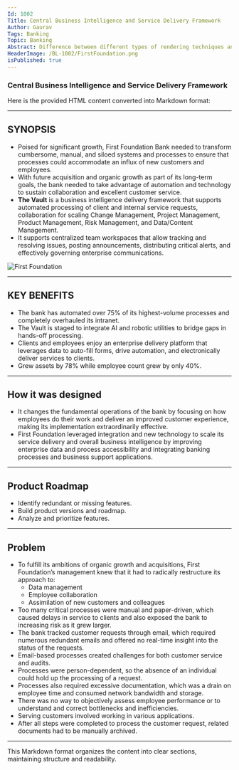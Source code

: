 ```yaml
---
Id: 1002
Title: Central Business Intelligence and Service Delivery Framework
Author: Gaurav
Tags: Banking
Topic: Banking
Abstract: Difference between different types of rendering techniques and advantage of Next.js over React.js.
HeaderImage: /BL-1002/FirstFoundation.png
isPublished: true
---
```


### Central Business Intelligence and Service Delivery Framework

Here is the provided HTML content converted into Markdown format:

---

## SYNOPSIS
- Poised for significant growth, First Foundation Bank needed to transform cumbersome, manual, and siloed systems and processes to ensure that processes could accommodate an influx of new customers and employees.
- With future acquisition and organic growth as part of its long-term goals, the bank needed to take advantage of automation and technology to sustain collaboration and excellent customer service.
- **The Vault** is a business intelligence delivery framework that supports automated processing of client and internal service requests, collaboration for scaling Change Management, Project Management, Product Management, Risk Management, and Data/Content Management.
- It supports centralized team workspaces that allow tracking and resolving issues, posting announcements, distributing critical alerts, and effectively governing enterprise communications.

![First Foundation](/BL-1002/FirstFoundation1.png)

---

## KEY BENEFITS
- The bank has automated over 75% of its highest-volume processes and completely overhauled its intranet.
- The Vault is staged to integrate AI and robotic utilities to bridge gaps in hands-off processing.
- Clients and employees enjoy an enterprise delivery platform that leverages data to auto-fill forms, drive automation, and electronically deliver services to clients.
- Grew assets by 78% while employee count grew by only 40%.

---

## How it was designed
- It changes the fundamental operations of the bank by focusing on how employees do their work and deliver an improved customer experience, making its implementation extraordinarily effective.
- First Foundation leveraged integration and new technology to scale its service delivery and overall business intelligence by improving enterprise data and process accessibility and integrating banking processes and business support applications.

---

## Product Roadmap
- Identify redundant or missing features.
- Build product versions and roadmap.
- Analyze and prioritize features.

---

## Problem
- To fulfill its ambitions of organic growth and acquisitions, First Foundation’s management knew that it had to radically restructure its approach to:
  - Data management
  - Employee collaboration
  - Assimilation of new customers and colleagues
- Too many critical processes were manual and paper-driven, which caused delays in service to clients and also exposed the bank to increasing risk as it grew larger.
- The bank tracked customer requests through email, which required numerous redundant emails and offered no real-time insight into the status of the requests.
- Email-based processes created challenges for both customer service and audits.
- Processes were person-dependent, so the absence of an individual could hold up the processing of a request.
- Processes also required excessive documentation, which was a drain on employee time and consumed network bandwidth and storage.
- There was no way to objectively assess employee performance or to understand and correct bottlenecks and inefficiencies.
- Serving customers involved working in various applications.
- After all steps were completed to process the customer request, related documents had to be manually archived.

---

This Markdown format organizes the content into clear sections, maintaining structure and readability.



